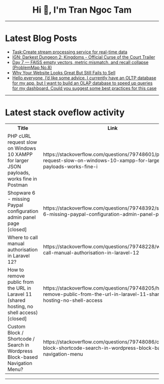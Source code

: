 <h1 align="center">Hi 👋, I'm Tran Ngoc Tam</h1>

---

# Latest Blog Posts 
<!-- BLOG-POST-LIST:START -->
- [Task:Create stream processing service for real-time data](https://dev.to/yc_lee_53e583a776a9c56e3/taskcreate-stream-processing-service-for-real-time-data-4k2e)
- [IGN: Darkest Dungeon 2: Kingdoms - Official Curse of the Court Trailer](https://dev.to/gg_news/ign-darkest-dungeon-2-kingdoms-official-curse-of-the-court-trailer-1f62)
- [Day 7 — FAISS empty vectors, metric mismatch, and recall collapse &lpar;ProblemMap No.8&rpar;](https://dev.to/onestardao/day-7-faiss-empty-vectors-metric-mismatch-and-recall-collapse-problemmap-no8-2akh)
- [Why Your Website Looks Great But Still Fails to Sell](https://dev.to/shaheen_amjed_41de8050d49/why-your-website-looks-great-but-still-fails-to-sell-a4n)
- [Hello everyone, I’d like some advice. I currently have an OLTP database for my app, but I want to build an OLAP database to speed up queries for my dashboard. Could you suggest some best practices for this case](https://dev.to/tng_b_15cde1b716df2736b/hello-everyone-id-like-some-advice-i-currently-have-an-oltp-database-for-my-app-but-i-want-to-24md)
<!-- BLOG-POST-LIST:END -->

---

# Latest stack oveflow activity
<table>
  <tr><th>Title</th><th>Link</th></tr>
  <!-- STACKOVERFLOW:START --><tr><td>PHP cURL request slow on Windows 10 XAMPP for larger JSON payloads, works fine in Postman</td><td>https://stackoverflow.com/questions/79748601/php-curl-request-slow-on-windows-10-xampp-for-larger-json-payloads-works-fine-i</td></tr><tr><td>Shopware 6 - missing Paypal configuration admin panel page [closed]</td><td>https://stackoverflow.com/questions/79748392/shopware-6-missing-paypal-configuration-admin-panel-page</td></tr><tr><td>Where to call manual authorisation in Laravel 12?</td><td>https://stackoverflow.com/questions/79748228/where-to-call-manual-authorisation-in-laravel-12</td></tr><tr><td>How to remove public from the URL in Laravel 11 &lpar;shared hosting, no shell access&rpar; [closed]</td><td>https://stackoverflow.com/questions/79748205/how-to-remove-public-from-the-url-in-laravel-11-shared-hosting-no-shell-access</td></tr><tr><td>Custom Block / Shortcode / Search in Wordpress Block-based Navigation Menu?</td><td>https://stackoverflow.com/questions/79748086/custom-block-shortcode-search-in-wordpress-block-based-navigation-menu</td></tr><!-- STACKOVERFLOW:END -->
</table>

---


